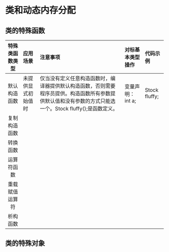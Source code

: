 # 类和动态内存分配

## 类的特殊函数

| 特殊类函数类型 | 应用场景 | 注意事项 | 对标基本类型操作 | 代码示例 |
| :----------:|:-------|:--------|:-------------|:-------|
|默认构造函数|未提供显式初始值时|仅当没有定义任意构造函数时，编译器提供默认构造函数，否则需要程序员提供。构造函数所有参数提供默认值和没有参数的方式只能选一个。Stock fluffy();是函数定义。|变量声明：int a;|Stock fluffy;|
|复制构造函数|
|转换函数|
|运算符函数|
|重载赋值运算符|
|析构函数|

## 类的特殊对象

